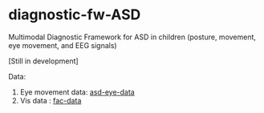 # diagnostic-fw-ASD
Multimodal Diagnostic Framework for ASD in children (posture, movement, eye movement, and EEG signals)

[Still in development]


Data:
1. Eye movement data: [asd-eye-data](https://figshare.com/articles/dataset/Visualization_of_Eye-Tracking_Scanpaths_in_Autism_Spectrum_Disorder_Image_Dataset/7073087)
2. Vis data : [fac-data](https://www.kaggle.com/datasets/cihan063/autism-image-data)


